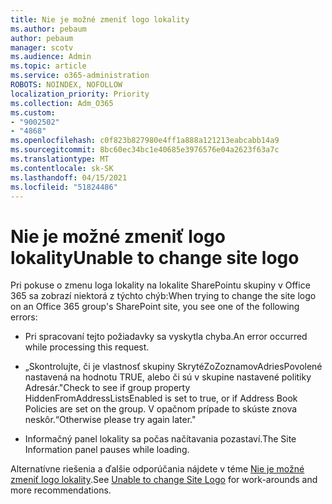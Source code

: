 ```yaml
---
title: Nie je možné zmeniť logo lokality
ms.author: pebaum
author: pebaum
manager: scotv
ms.audience: Admin
ms.topic: article
ms.service: o365-administration
ROBOTS: NOINDEX, NOFOLLOW
localization_priority: Priority
ms.collection: Adm_O365
ms.custom:
- "9002502"
- "4868"
ms.openlocfilehash: c0f823b827980e4ff1a888a121213eabcabb14a9
ms.sourcegitcommit: 8bc60ec34bc1e40685e3976576e04a2623f63a7c
ms.translationtype: MT
ms.contentlocale: sk-SK
ms.lasthandoff: 04/15/2021
ms.locfileid: "51824486"
---
```

# <a name="unable-to-change-site-logo"></a><span data-ttu-id="61f7f-102">Nie je možné zmeniť logo lokality</span><span class="sxs-lookup"><span data-stu-id="61f7f-102">Unable to change site logo</span></span>

<span data-ttu-id="61f7f-103">Pri pokuse o zmenu loga lokality na lokalite SharePointu skupiny v Office 365 sa zobrazí niektorá z týchto chýb:</span><span class="sxs-lookup"><span data-stu-id="61f7f-103">When trying to change the site logo on an Office 365 group's SharePoint site, you see one of the following errors:</span></span>

- <span data-ttu-id="61f7f-104">Pri spracovaní tejto požiadavky sa vyskytla chyba.</span><span class="sxs-lookup"><span data-stu-id="61f7f-104">An error occurred while processing this request.</span></span>

- <span data-ttu-id="61f7f-105">„Skontrolujte, či je vlastnosť skupiny SkrytéZoZoznamovAdriesPovolené nastavená na hodnotu TRUE, alebo či sú v skupine nastavené politiky Adresár.</span><span class="sxs-lookup"><span data-stu-id="61f7f-105">"Check to see if group property HiddenFromAddressListsEnabled is set to true, or if Address Book Policies are set on the group.</span></span> <span data-ttu-id="61f7f-106">V opačnom prípade to skúste znova neskôr.“</span><span class="sxs-lookup"><span data-stu-id="61f7f-106">Otherwise please try again later."</span></span>

- <span data-ttu-id="61f7f-107">Informačný panel lokality sa počas načítavania pozastaví.</span><span class="sxs-lookup"><span data-stu-id="61f7f-107">The Site Information panel pauses while loading.</span></span>

<span data-ttu-id="61f7f-108">Alternatívne riešenia a ďalšie odporúčania nájdete v téme [Nie je možné zmeniť logo lokality](https://docs.microsoft.com/sharepoint/troubleshoot/sites/error-when-changing-o365-site-logo).</span><span class="sxs-lookup"><span data-stu-id="61f7f-108">See [Unable to change Site Logo](https://docs.microsoft.com/sharepoint/troubleshoot/sites/error-when-changing-o365-site-logo) for work-arounds and more recommendations.</span></span>
